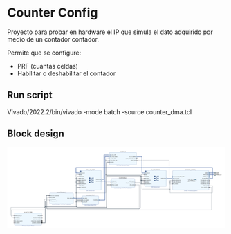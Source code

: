 # Counter Config
Proyecto para probar en hardware el IP que simula el dato adquirido por medio de un contador contador.

Permite que se configure:
- PRF (cuantas celdas)
- Habilitar o deshabilitar el contador

## Run script
Vivado/2022.2/bin/vivado -mode batch -source counter_dma.tcl 

## Block design
![image](https://github.com/vladimir1284/DRX/blob/main/Vivado/src/DRXsimulator/test_counter_dma/counter_dma.png)